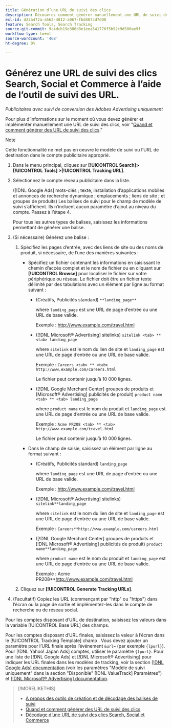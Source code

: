 ```yaml
---
title: Génération d’une URL de suivi des clics
description: Découvrez comment générer manuellement une URL de suivi des clics Search, Social et Commerce.
exl-id: d22a472a-a562-4812-a067-fbd407cd7d00
feature: Search Tools, Search Tracking
source-git-commit: 9c4dcb19e386d8e1eea541776f5b92c9d500ae9f
workflow-type: tm+mt
source-wordcount: '468'
ht-degree: 0%

---
```


# Générez une URL de suivi des clics Search, Social et Commerce à l’aide de l’outil de suivi des URL.

*Publicitaires avec suivi de conversion des Adobes Advertising uniquement*

Pour plus d’informations sur le moment où vous devez générer et implémenter manuellement une URL de suivi des clics, voir &quot;[Quand et comment générer des URL de suivi des clics](/help/search-social-commerce/tracking/click-tracking-ways-to-generate.md).&quot;

>[!NOTE]
>
>Cette fonctionnalité ne met pas en oeuvre le modèle de suivi ou l’URL de destination dans le compte publicitaire approprié.

1. Dans le menu principal, cliquez sur **[!UICONTROL Search]> [!UICONTROL Tools] >[!UICONTROL Tracking URL]**.

1. Sélectionnez le compte réseau publicitaire dans la liste.

   ([!DNL Google Ads] mots-clés ; texte, installation d’applications mobiles et annonces de recherche dynamique ; emplacements ; liens de site ; et groupes de produits) Les balises de suivi pour le champ de modèle de suivi s’affichent. Ils n’incluent aucun paramètre d’ajout au niveau du compte. Passez à l’étape 4.

   Pour tous les autres types de balises, saisissez les informations permettant de générer une balise.

1. (Si nécessaire) Générez une balise :

   1. Spécifiez les pages d’entrée, avec des liens de site ou des noms de produit, si nécessaire, de l’une des manières suivantes :

      * Spécifiez un fichier contenant les informations en saisissant le chemin d’accès complet et le nom de fichier ou en cliquant sur **[!UICONTROL Browse]** pour localiser le fichier sur votre périphérique ou réseau. Le fichier doit être un fichier texte délimité par des tabulations avec un élément par ligne au format suivant :

         * (Créatifs, Publicités standard) `**landing_page**`

           where `landing_page` est une URL de page d’entrée ou une URL de base valide.

           Exemple : http://www.example.com/travel.html

         * ([!DNL Microsoft® Advertising] sitelinks) `sitelink <tab> ** <tab> landing_page`

           where `sitelink` est le nom du lien de site et `landing_page` est une URL de page d’entrée ou une URL de base valide.

           Exemple : `Careers <tab> ** <tab> http://www.example.com/careers.html`

           Le fichier peut contenir jusqu’à 10 000 lignes.

         * ([!DNL Google Merchant Center] groupes de produits et [Microsoft® Advertising] publicités de produit) `product name <tab> ** <tab> landing_page`

           where `product name` est le nom du produit et `landing_page` est une URL de page d’entrée ou une URL de base valide.

           Exemple : `Acme PR208 <tab> ** <tab> http://www.example.com/travel.html`

           Le fichier peut contenir jusqu’à 10 000 lignes.

      * Dans le champ de saisie, saisissez un élément par ligne au format suivant :

         * (Créatifs, Publicités standard) `landing_page`

           where `landing_page` est une URL de page d’entrée ou une URL de base valide.

           Exemple : http://www.example.com/travel.html

         * ([!DNL Microsoft® Advertising] sitelinks) `sitelink**landing_page`

           where `sitelink` est le nom du lien de site et `landing_page` est une URL de page d’entrée ou une URL de base valide.

           Exemple : `Careers**http://www.example.com/careers.html`

         * ([!DNL Google Merchant Center] groupes de produits et [!DNL Microsoft® Advertising] publicités de produit) `product name**landing_page`

           where `product name` est le nom du produit et `landing_page` est une URL de page d’entrée ou une URL de base valide.

           Exemple : Acme PR208**http://www.example.com/travel.html

   1. Cliquez sur **[!UICONTROL Generate Tracking URLs]**.

1. (Facultatif) Copiez les URL (commençant par &quot;http&quot; ou &quot;https&quot;) dans l’écran ou la page de sortie et implémentez-les dans le compte de recherche ou de réseau social.

Pour les comptes disposant d’URL de destination, saisissez les valeurs dans la variable [!UICONTROL Base URL] des champs.

Pour les comptes disposant d’URL finales, saisissez la valeur à l’écran dans le [!UICONTROL Tracking Template] champ . Vous devez ajouter un paramètre pour l’URL finale après l’événement `&url=` (par exemple `{lpurl}`). Pour [!DNL Yahoo! Japan Ads] comptes, utiliser le paramètre `{lpurl}`. Pour une liste de [!DNL Google Ads] et [!DNL Microsoft® Advertising] pour indiquer les URL finales dans les modèles de tracking, voir la section [[!DNL Google Ads] documentation](https://support.google.com/google-ads/answer/6305348) (voir les paramètres &quot;Modèle de suivi uniquement&quot; dans la section &quot;Disponible&quot; [!DNL ValueTrack] Paramètres&quot;) et [[!DNL Microsoft® Advertising] documentation](https://help.ads.microsoft.com/#apex/3/en/56799/2).

>[!MORELIKETHIS]
>
>* [A propos des outils de création et de décodage des balises de suivi](tracking-tools-about.md)
>* [Quand et comment générer des URL de suivi des clics](/help/search-social-commerce/tracking/click-tracking-ways-to-generate.md)
>* [Décodage d’une URL de suivi des clics Search, Social et Commerce](click-tracking-url-decode.md)
